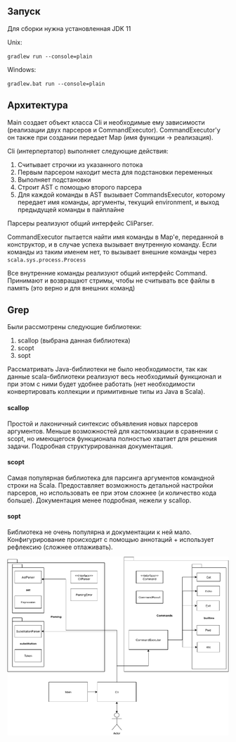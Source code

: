 ## Запуск
Для сборки нужна установленная JDK 11

Unix:

`gradlew run --console=plain`

Windows:

`gradlew.bat run --console=plain`

## Архитектура

Main создает объект класса Cli и необходимые ему зависимости (реализации двух парсеров и CommandExecutor). 
CommandExecutor'у он также при создании передает Map (имя функции -> реализация). 

Cli (интерпертатор) выполняет следующие действия:
1. Считывает строчки из указанного потока
2. Первым парсером находит места для подстановки переменных
3. Выполняет подстановки
4. Строит AST c помощью второго парсера
5. Для каждой команды в AST вызывает CommandsExecutor, которому передает 
имя команды, аргументы, текущий environment, и выход предыдущей команды в пайплайне

Парсеры реализуют общий интерфейс CliParser.

CommandExecutor пытается найти имя команды в Map'е, переданной в конструктор, и в случае
успеха вызывает внутренную команду. Если команды из таким именем нет, 
то вызывает внешние команды через `scala.sys.process.Process`

Все внутренние команды реализуют общий интерфейс Command. 
Принимают и возвращают стримы, чтобы не считывать все файлы в память (это верно и для внешних команд)

## Grep

Были рассмотрены следующие библиотеки:
1. scallop (выбрана данная библиотека)
2. scopt
3. sopt

Рассматривать Java-библиотеки не было необходимости, так как данные scala-библиотеки реализуют весь необходимый функционал и при этом с ними будет удобнее работать (нет необходимости конвертировать коллекции и примитивные типы из Java в Scala).

#### scallop 
Простой и лаконичный синтексис объявления новых парсеров аргументов. 
Меньше возможностей для кастомизации в сравнении с scopt, но имеющегося функционала полностью хватает для решения задачи.
Подробная структурированная документация.

#### scopt
Самая популярная библиотека для парсинга аргументов командной строки на Scala.
Предоставляет возможность детальной настройки парсеров, но использовать ее при этом сложнее (и количество кода больше).
Документация менее подробная, нежели у scallop.

#### sopt
Библиотека не очень популярна и документации к ней мало.
Конфигурирование происходит с помощью аннотаций + использует рефлексию (сложнее отлаживать).


![Diagram](/cli/cli_diagram.png?raw=true)
